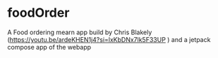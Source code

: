 # foodOrder
A Food ordering mearn app build by Chris Blakely (https://youtu.be/ardeKHEN1j4?si=lxKbDNx7lk5F33UP ) and a jetpack compose app of the webapp 
